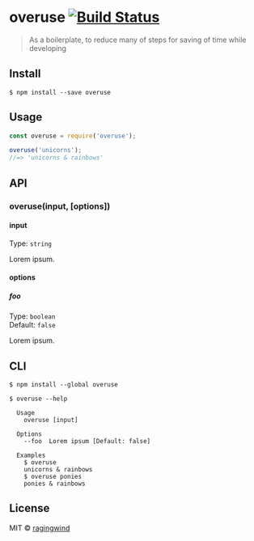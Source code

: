 # overuse [![Build Status](https://travis-ci.org/ragingwind/overuse.svg?branch=master)](https://travis-ci.org/ragingwind/overuse)

> As a boilerplate, to reduce many of steps for saving of time while developing


## Install

```
$ npm install --save overuse
```


## Usage

```js
const overuse = require('overuse');

overuse('unicorns');
//=> 'unicorns & rainbows'
```


## API

### overuse(input, [options])

#### input

Type: `string`

Lorem ipsum.

#### options

##### foo

Type: `boolean`<br>
Default: `false`

Lorem ipsum.


## CLI

```
$ npm install --global overuse
```

```
$ overuse --help

  Usage
    overuse [input]

  Options
    --foo  Lorem ipsum [Default: false]

  Examples
    $ overuse
    unicorns & rainbows
    $ overuse ponies
    ponies & rainbows
```


## License

MIT © [ragingwind](http://ragingwind.me)
